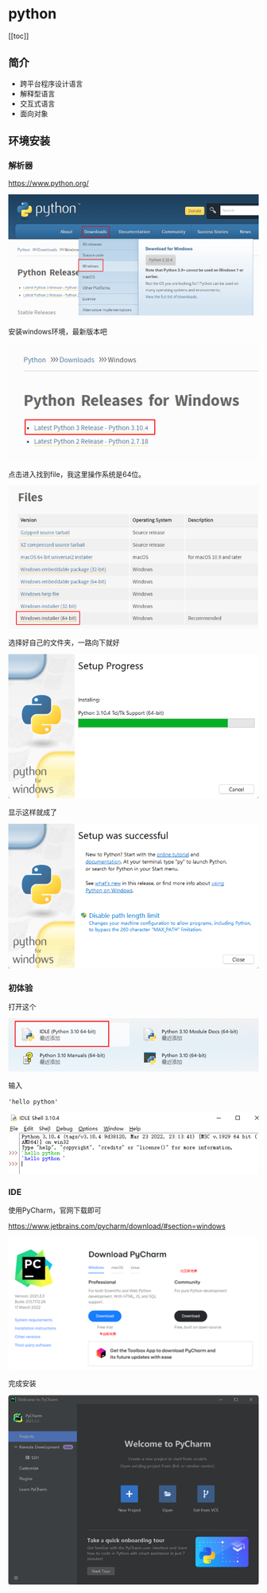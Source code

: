 # python
[[toc]]

## 简介

* 跨平台程序设计语言
* 解释型语言
* 交互式语言
* 面向对象



## 环境安装

### 解析器

https://www.python.org/

![image-20220329221620557](./img/index/image-20220329221620557.png)

安装windows环境，最新版本吧

![image-20220329222211406](./img/index/image-20220329222211406.png)

点击进入找到file，我这里操作系统是64位。

![image-20220329223548745](./img/index/image-20220329223548745.png)



选择好自己的文件夹，一路向下就好

![image-20220329223911309](./img/index/image-20220329223911309.png)

显示这样就成了

![image-20220329223930671](./img/index/image-20220329223930671.png)

### 初体验

打开这个

![image-20220329224131344](./img/index/image-20220329224131344.png)

输入

`'hello python'`

![image-20220329224217982](./img/index/image-20220329224217982.png)

### IDE

使用PyCharm，官网下载即可

https://www.jetbrains.com/pycharm/download/#section=windows

![image-20220329224806590](./img/index/image-20220329224806590.png)

完成安装

![image-20220329224653772](./img/index/image-20220329224653772.png)

